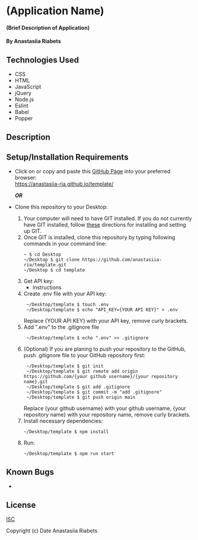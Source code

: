 # (Application Name)

#### (Brief Description of Application)

#### By Anastasiia Riabets

## Technologies Used

* CSS
* HTML
* JavaScript
* jQuery
* Node.js
* Eslint
* Babel
* Popper

## Description

## Setup/Installation Requirements

* Click on or copy and paste this [GitHub Page](https://anastasiia-ria.github.io/template/) into your preferred browser:<br>https://anastasiia-ria.github.io/template/

  ***OR***

* Clone this repository to your Desktop:
  1. Your computer will need to have GIT installed. If you do not currently have GIT installed, follow [these](https://docs.github.com/en/get-started/quickstart/set-up-git) directions for installing and setting up GIT.
  2. Once GIT is installed, clone this repository by typing following commands in your command line:
      ```
      ~ $ cd Desktop
      ~/Desktop $ git clone https://github.com/anastasiia-ria/template.git
      ~/Desktop $ cd template
      ```
  3. Get API key:
     * Instructions
  4. Create .env file with your API key:
     ```
      ~/Desktop/template $ touch .env
      ~/Desktop/template $ echo "API_KEY={YOUR API KEY}" > .env 
      ```
     Replace {YOUR API KEY} with your API key, remove curly brackets.
  5. Add ".env" to the .gitignore file
     ```
      ~/Desktop/template $ echo ".env" >> .gitignore
     ```
  6. (Optional) If you are planing to push your repository to the GitHub, push .gitignore file to your GitHub repository first:
     ```
      ~/Desktop/template $ git init
      ~/Desktop/template $ git remote add origin https://github.com/{your github username}/{your repository name}.git
      ~/Desktop/template $ git add .gitignore
      ~/Desktop/template $ git commit -m "add .gitignore"
      ~/Desktop/template $ git push origin main
     ```
     Replace {your github username} with your github username, {your repository name} with your repository name, remove curly brackets.
  6. Install necessary dependencies: 
      ```
      ~/Desktop/template $ npm install
      ```
  7. Run: 
      ```
      ~/Desktop/template $ npm run start
      ```

## Known Bugs

* 

## License

[ISC](https://opensource.org/licenses/ISC)

Copyright (c) Date Anastasiia Riabets

